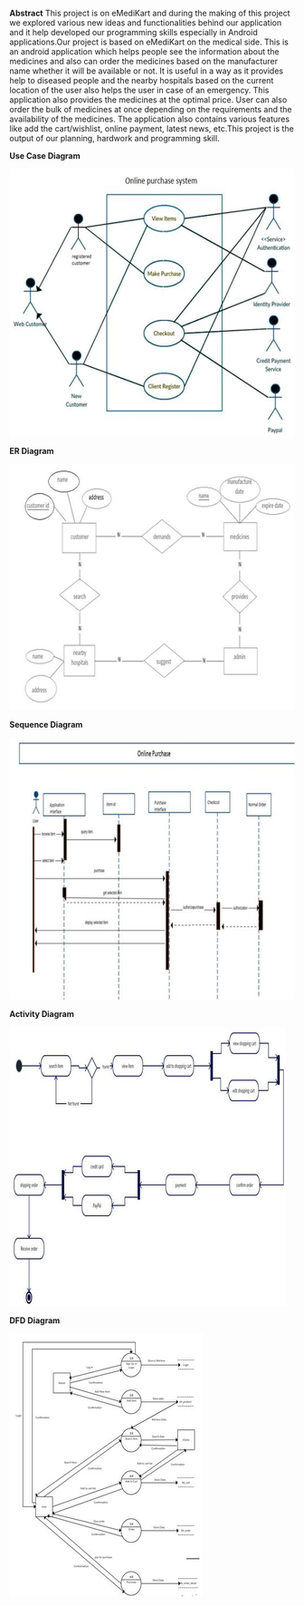 **Abstract**
This project is on eMediKart and during the making of this project we explored various new ideas and functionalities behind our application and it help developed our programming skills especially in Android applications.Our project is based on eMediKart on the medical side. This is an android application which helps people see the information about the medicines and also can order the medicines based on the manufacturer name whether it will be available or not. It is useful in a way as it provides help to diseased people and the nearby hospitals based on the current location of the user also helps the user in case of an emergency. This application also provides the medicines at the optimal price. User can also order the bulk of medicines at once depending on the requirements and the availability of the medicines. The application also contains various features like add the cart/wishlist, online payment, latest news, etc.This project is the output of our planning, hardwork and programming skill.


**Use Case Diagram**


![FlowChart](https://github.com/pujansoni/Android/blob/master/eMediKart/app/src/main/res/use_case_diagram.JPG)


**ER Diagram**


![FlowChart](https://github.com/pujansoni/Android/blob/master/eMediKart/app/src/main/res/er_diagram.JPG)


**Sequence Diagram**


![FlowChart](https://github.com/pujansoni/Android/blob/master/eMediKart/app/src/main/res/sequence_diagram.JPG)


**Activity Diagram**


![FlowChart](https://github.com/pujansoni/Android/blob/master/eMediKart/app/src/main/res/activity_diagram.JPG)


**DFD Diagram**


![FlowChart](https://github.com/pujansoni/Android/blob/master/eMediKart/app/src/main/res/dfd_diagram.JPG)
